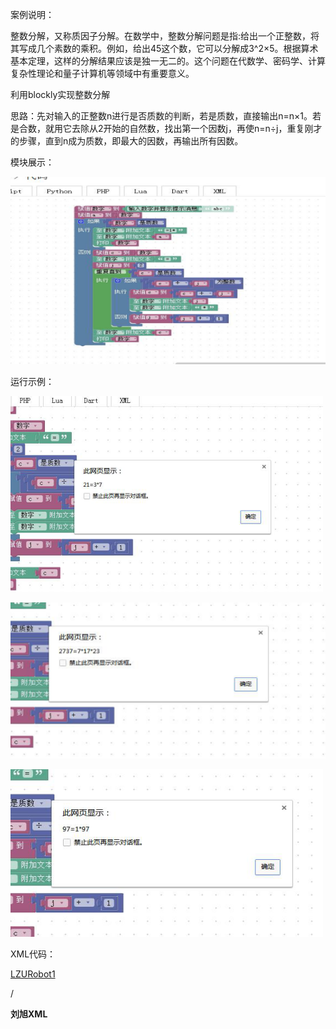 案例说明：

整数分解，又称质因子分解。在数学中，整数分解问题是指:给出一个正整数，将其写成几个素数的乘积。例如，给出45这个数，它可以分解成3^2×5。根据算术基本定理，这样的分解结果应该是独一无二的。这个问题在代数学、密码学、计算复杂性理论和量子计算机等领域中有重要意义。

利用blockly实现整数分解

思路：先对输入的正整数n进行是否质数的判断，若是质数，直接输出n=n×1。若是合数，就用它去除从2开始的自然数，找出第一个因数j，再使n=n÷j，重复刚才的步骤，直到n成为质数，即最大的因数，再输出所有因数。

模块展示：

![](/assets/刘旭案例模块1.png)

运行示例：

![](/assets/刘旭案例运行图1.png)

![](/assets/刘旭案例运行图2.png)

![](/assets/刘旭案例运行图3.png)

XML代码：

[LZURobot1](https://github.com/X2123/LZURobot1)

/

**刘旭XML**



